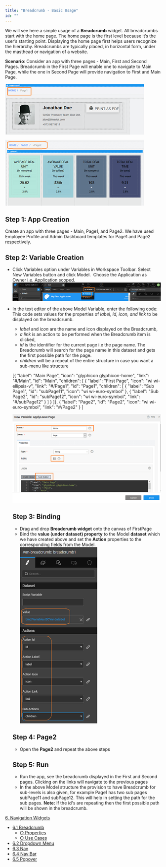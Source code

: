 ```yaml
---
title: "Breadcrumb - Basic Usage"
id: ""
---
```


We will see here a simple usage of a **Breadcrumb** widget. All breadcrumbs start with the home page. The home page is the first level because it’s the user’s starting point. Displaying the home page first helps users recognize the hierarchy. Breadcrumbs are typically placed, in horizontal form, under the masthead or navigation of a website.

**Scenario**: Consider an app with three pages - Main, First and Second Pages. Breadcrumb in the First Page will enable one to navigate to Main Page, while the one in Second Page will provide navigation to First and Main Page.

[![](./assets/bc_run1.png)](./assets/bc_run1.png)

[![](./assets/bc_run2.png)](./assets/bc_run2.png)

## Step 1: App Creation

Create an app with three pages - Main, Page1, and Page2. We have used Employee Profile and Admin Dashboard templates for Page1 and Page2 respectively.

## Step 2: Variable Creation

- Click Variables option under Variables in Workspace Toolbar. Select New Variables button and click Model.  Choose the Application as Owner i.e. Application scoped. [![](./assets/Var_create.png)](./assets/Var_create.png)
- In the text editor of the above Model Variable, enter the following code: This code sets values for the properties of _label, id, icon, and link_ to be displayed on the breadcrumb.
    
    - _label_ and _icon_ are the name and icon displayed on the Breadcrumb,
    - _a link_ is an action to be performed when the Breadcrumb item is clicked,
    - _id_ is the identifier for the current page i.e the page name. The Breadcrumb will search for the page name in this dataset and gets the first possible path for the page.
    - _children_ will be a repeat of the entire structure in case you want a sub-menu like structure
    
    \[{
      "label": "Main Page",
      "icon": "glyphicon glyphicon-home",
      "link": "#/Main",
      "id": "Main",
      "children": \[
        {
          "label": "First Page",
          "icon": "wi wi-ellipsis-v",
          "link": "#/Page1",
          "id": "Page1",
          "children": \[
            {
              "label": "Sub Page1",
              "id": "subPage11",
              "icon": "wi wi-euro-symbol"
            },
            {
              "label": "Sub Page2",
              "id": "subPage12",
              "icon": "wi wi-euro-symbol",
              "link": "#/subPage12"
            }
          \]
        }
        \]},
        {
          "label": "Page2",
          "id": "Page2",
          "icon": "wi wi-euro-symbol",
          "link": "#/Page2"
        }
      \]
    
    [![](./assets/bc_var.png)](./assets/bc_var.png)
    
    ## Step 3: Binding
    
    - Drag and drop **Breadcrumb widget** onto the canvas of FirstPage
    - Bind the **value (under dataset) property** to the Model **dataset** which we have created above and set the **Action** properties to the corresponding fields from the Model. [![](./assets/bc_props.png)](./assets/bc_props.png)
    
    ## Step 4: Page2
    
    - Open the **Page2** and repeat the above steps
    
    ## Step 5: Run
    
    - Run the app, see the breadcrumb displayed in the First and Second pages. Clicking on the links will navigate to the previous pages
    - In the above Model structure the provision to have Breadcrumb for sub-levels is also given, for example Page1 has two sub pages subPage11 and subPage12. This will help in setting the path for the sub pages. **Note:** If the id's are repeating then the first possible path will be shown in the breadcrumb.

[6\. Navigation Widgets](/learn/app-development/widgets/widget-library/#nav-widgets)

- [6.1 Breadcrumb](/learn/app-development/widgets/navigation/breadcrumb/)
    - [○ Properties](/learn/app-development/widgets/navigation/breadcrumb/#properties)
    - [○ Use Cases](/learn/app-development/widgets/navigation/breadcrumb-use-cases/)
- [6.2 Dropdown Menu](/learn/app-development/widgets/navigation/dropdown-menu/)
- [6.3 Nav](/learn/app-development/widgets/navigation/nav/)
- [6.4 Nav Bar](/learn/app-development/widgets/navigation/nav-bar/)
- [6.5 Popover](/learn/app-development/widgets/navigation/popover/)
